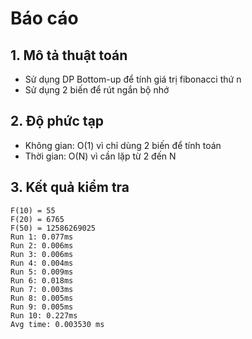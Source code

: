 # Báo cáo
## 1. Mô tả thuật toán
- Sử dụng DP Bottom-up để tính giá trị fibonacci thứ n
- Sử dụng 2 biến để rút ngắn bộ nhớ
## 2. Độ phức tạp
- Không gian: O(1) vì chỉ dùng 2 biến để tính toán
- Thời gian: O(N) vì cần lặp từ 2 đến N
## 3. Kết quả kiểm tra
```
F(10) = 55
F(20) = 6765
F(50) = 12586269025
Run 1: 0.077ms
Run 2: 0.006ms
Run 3: 0.006ms
Run 4: 0.004ms
Run 5: 0.009ms
Run 6: 0.018ms
Run 7: 0.003ms
Run 8: 0.005ms
Run 9: 0.005ms
Run 10: 0.227ms
Avg time: 0.003530 ms
```
